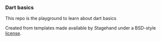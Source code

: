 ### Dart basics 

This repo is the playground to learn about dart basics

Created from templates made available by Stagehand under a BSD-style
[license](https://github.com/dart-lang/stagehand/blob/master/LICENSE).
